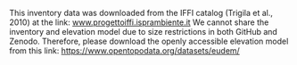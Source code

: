 This inventory data was downloaded from the IFFI catalog (Trigila et al., 2010) at the link: www.progettoiffi.isprambiente.it
We cannot share the inventory and elevation model due to size restrictions in both GitHub and Zenodo. Therefore, please download the openly accessible elevation model from this link: https://www.opentopodata.org/datasets/eudem/
